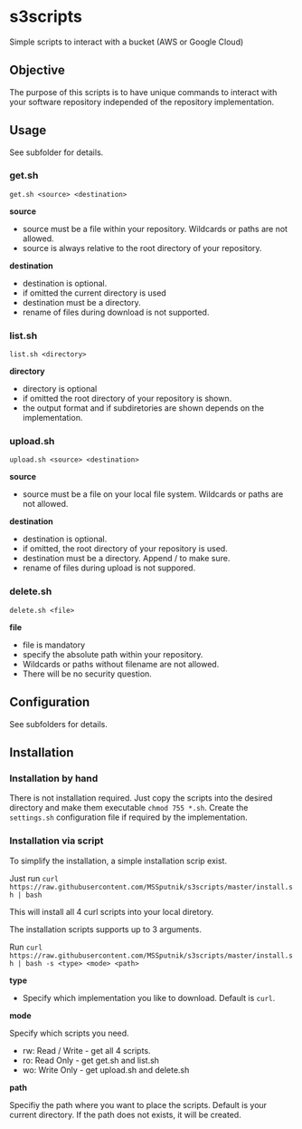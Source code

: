 # s3scripts
Simple scripts to interact with a bucket (AWS or Google Cloud)

## Objective
The purpose of this scripts is to have unique commands to interact with your software repository independed of the repository implementation.

## Usage
See subfolder for details.

### get.sh
`get.sh <source> <destination>`

**source**
- source must be a file within your repository. Wildcards or paths are not allowed.
- source is always relative to the root directory of your repository.

**destination**
- destination is optional.
- if omitted the current directory is used
- destination must be a directory. 
- rename of files during download is not supported.

### list.sh
`list.sh <directory>`

**directory**
- directory is optional
- if omitted the root directory of your repository is shown.
- the output format and if subdiretories are shown depends on the implementation.

### upload.sh
`upload.sh <source> <destination>`

**source**
- source must be a file on your local file system. Wildcards or paths are not allowed.

**destination**
- destination is optional. 
- if omitted, the root directory of your repository is used.
- destination must be a directory. Append / to make sure.
- rename of files during upload is not suppored.

### delete.sh
`delete.sh <file>`

**file**
- file is mandatory
- specify the absolute path within your repository.
- Wildcards or paths without filename are not allowed.
- There will be no security question.

## Configuration
See subfolders for details.

## Installation

### Installation by hand
There is not installation required. Just copy the scripts into the desired directory and make them executable `chmod 755 *.sh`. Create the `settings.sh` configuration file if required by the implementation.

### Installation via script
To simplify the installation, a simple installation scrip exist.

Just run `curl https://raw.githubusercontent.com/MSSputnik/s3scripts/master/install.sh | bash`

This will install all 4 curl scripts into your local diretory.

The installation scripts supports up to 3 arguments.

Run `curl https://raw.githubusercontent.com/MSSputnik/s3scripts/master/install.sh | bash -s <type> <mode> <path>`

**type**
- Specify which implementation you like to download. Default is `curl`.

**mode**

Specify which scripts you need. 
- rw: Read / Write - get all 4 scripts.
- ro: Read Only - get get.sh and list.sh
- wo: Write Only - get upload.sh and delete.sh

**path**

Specifiy the path where you want to place the scripts. Default is your current directory.
If the path does not exists, it will be created.

